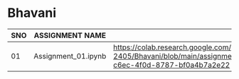 # Bhavani
|SNO|ASSIGNMENT NAME|LINKS|
|---|---------------|------|
|01|Assignment_01.ipynb|https://colab.research.google.com/github/Bhavani-2405/Bhavani/blob/main/assignments/Assignment_01.ipynb#scrollTo=e4cd5ba8-c6ec-4f0d-8787-bf0a4b7a2e22|
